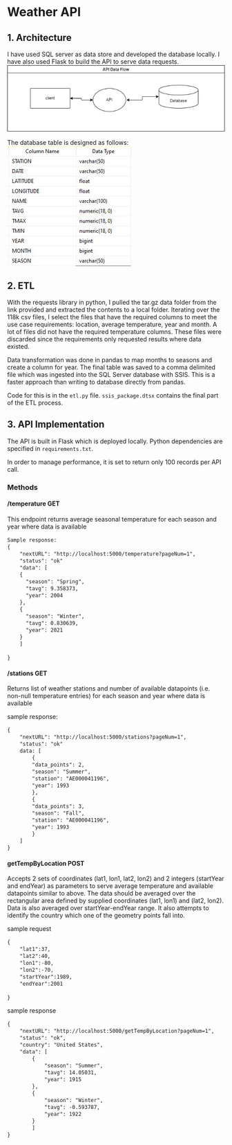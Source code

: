 # Weather API

## 1. Architecture

I have used SQL server as data store and developed the database locally. I have also used Flask to build the API to serve data requests.
![Architecture](images/weather_api-data_flow.jpg)

The database table is designed as follows:
![Database table schema](images/database_table_schema.JPG)

## 2. ETL
With the requests library in python, I pulled the tar.gz data folder from the link provided and extracted the contents to a local folder. Iterating over the 118k csv files, I select the files that have the required columns to meet the use case requirements: location, average temperature, year and month. A lot of files did not have the required temperature columns. These files were discarded since the requirements only requested results where data existed. 

Data transformation was done in pandas to map months to seasons and create a column for year. The final table was saved to a comma delimited file which was ingested into the SQL Server database with SSIS. This is a faster approach than writing to database directly from pandas. 

Code for this is in the `etl.py` file. `ssis_package.dtsx` contains the final part of the ETL process.

## 3. API Implementation

The API is built in Flask which is deployed locally. Python dependencies are specified in `requirements.txt`.

In order to manage performance, it is set to return only 100 records per API call.

### Methods
#### /temperature GET
This endpoint returns average seasonal temperature for each season and year where data is available

```
Sample response:
{
    "nextURL": "http://localhost:5000/temperature?pageNum=1",
    "status": "ok"
    "data": [
    {
      "season": "Spring",
      "tavg": 9.358373,
      "year": 2004
    },
    {
      "season": "Winter",
      "tavg": 0.830639,
      "year": 2021
    }
    ]
    
}
```

#### /stations GET
Returns list of weather stations and number of available datapoints (i.e. non-null temperature entries) for
each season and year where data is available

sample response:
```
{
    "nextURL": "http://localhost:5000/stations?pageNum=1",
    "status": "ok"
    data: [
        {
        "data_points": 2,
        "season": "Summer",
        "station": "AE000041196",
        "year": 1993
        },
        {
        "data_points": 3,
        "season": "Fall",
        "station": "AE000041196",
        "year": 1993
        }
    ]
}
```
#### getTempByLocation POST
Accepts 2 sets of coordinates (lat1, lon1, lat2, lon2) and 2 integers (startYear and endYear) as
parameters to serve average temperature and available datapoints similar to above. The data should be
averaged over the rectangular area defined by supplied coordinates (lat1, lon1) and (lat2, lon2). Data is
 also averaged over startYear-endYear range. It also attempts to identify the country which one of the geometry points fall into.

sample request
```
{
    "lat1":37,
    "lat2":40,
    "lon1":-80,
    "lon2":-70,
    "startYear":1989,
    "endYear":2001

}
```

sample response
```
{
    "nextURL": "http://localhost:5000/getTempByLocation?pageNum=1",
    "status": "ok",
    "country": "United States",
    "data": [
        {
            "season": "Summer",
            "tavg": 14.05031,
            "year": 1915
        },
        {
            "season": "Winter",
            "tavg": -0.593787,
            "year": 1922
        }
        ]
}
```
